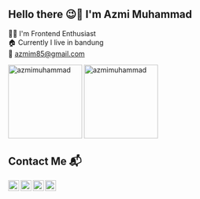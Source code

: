 ## Hello there 😉👋 I'm Azmi Muhammad ##

👨‍💻 I'm Frontend Enthusiast <br />
:house: Currently I live in bandung <br />
:e-mail: azmim85@gmail.com <br />

<div>
  <img src="https://github-readme-stats.vercel.app/api?username=azmimuhammad&show_icons=true&theme=nightowl&count_private=true&hide=contribs" alt="azmimuhammad" height="150" />
  <img src="https://github-readme-stats.vercel.app/api/top-langs/?username=anuraghazra&layout=compact&theme=nightowl&count_private=true" alt="azmimuhammad" height="150"/>
</div>

## Contact Me 📬 ##
[<img align="left" alt="azmimuhammad" width="22px" src="https://www.freepnglogos.com/uploads/linkedin-basic-round-social-logo-png-13.png">][linkedin]
[<img align="left" alt="azmimuhammad" width="22px" src="https://www.freepnglogos.com/uploads/telegram-png/telegram-communications-icons-24.png">][telegram]
[<img align="left" alt="azmimuhammad" width="22px" src="https://www.freepnglogos.com/uploads/download-instagram-png-logo-20.png">][instagram]
[<img align="left" alt="azmimuhammad" width="22px" src="https://www.freepnglogos.com/uploads/gmail-email-logo-png-12.png">][gmail]
  
[linkedin]: https://www.linkedin.com/in/azmi-muhammad-b917bb150/
[instagram]: https://www.instagram.com/mmd_azmi/
[telegram]: https://t.me/mmd_azmi
[gmail]: mailto:azmim85@gmail.com
